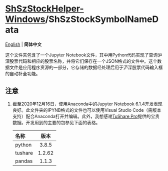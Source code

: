 # [ShSzStockHelper-Windows](https://github.com/ArvinZJC/ShSzStockHelper-Windows)/ShSzStockSymbolNameData

[English](https://github.com/ArvinZJC/ShSzStockHelper-Windows/blob/master/ShSzStockSymbolNameData/README.md) | **简体中文**

这个文件夹包含了一个Jupyter Notebook文件，其中用Python代码实现了查询沪深股票代码和相应的股票名称，并将它们保存在一个JSON格式的文件中。这个数据文件是应用程序资源的一部分，它存储的数据经处理后用于沪深股票代码输入框的自动补全功能。

## 注意

1. 截至2020年12月16日，使用Anaconda中的Jupyter Notebook 6.1.4开发表现良好。此文件夹的IPYNB格式的文件也可以使用Visual Studio Code（需版本支持）配合Anaconda打开并编辑。此外，我想感谢[TuShare Pro](https://tushare.pro/)提供的宝贵数据。开发用到的主要的包参见下面的表格。

    | 名称 | 版本 |
    | :-- | :--: |
    | python | 3.8.5 |
    | tushare | 1.2.62 |
    | pandas | 1.1.3 |
